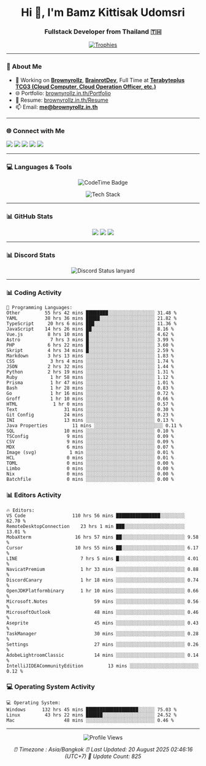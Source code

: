 <h1 align="center">Hi 👋, I'm Bamz Kittisak Udomsri</h1>
<h3 align="center">Fullstack Developer from Thailand 🇹🇭</h3>

<p align="center">
  <a href="https://github.com/ryo-ma/github-profile-trophy">
    <img src="https://github-profile-trophy.vercel.app/?username=brownyroll" alt="Trophies" />
  </a>
</p>

---

### 🔧 About Me

- 🔭 Working on [**Brownyrollz**](https://github.com/Brownyrollz), [**BrainrotDev**](https://github.com/brainrotdev), Full Time at [**Terabyteplus TCG3 (Cloud Computer, Cloud Operation Officer, etc.)**](https://tcloud.in.th)
- 🌐 Portfolio: [brownyrollz.in.th/Portfolio](https://Brownyrollz.in.th/Portfolio)
- 📄 Resume: [brownyrollz.in.th/Resume](https://Brownyrollz.in.th/Resume)
- 📫 Email: **me@brownyrollz.in.th**
---

### 🌐 Connect with Me

<p align="left">
  <a href="https://codepen.io/brownyroll" target="_blank"><img src="https://img.shields.io/badge/CodePen-000?style=for-the-badge&logo=codepen&logoColor=white" /></a>
  <a href="https://fb.com/brownyroll.bbamz" target="_blank"><img src="https://img.shields.io/badge/Facebook-1877F2?style=for-the-badge&logo=facebook&logoColor=white" /></a>
  <a href="https://instagram.com/brownyroll.darkalich" target="_blank"><img src="https://img.shields.io/badge/Instagram-E4405F?style=for-the-badge&logo=instagram&logoColor=white" /></a>
  <a href="https://www.youtube.com/c/brownyrollz" target="_blank"><img src="https://img.shields.io/badge/YouTube-FF0000?style=for-the-badge&logo=youtube&logoColor=white" /></a>
  <a href="https://discord.gg/yyJRFxTXGU" target="_blank"><img src="https://img.shields.io/badge/Discord-5865F2?style=for-the-badge&logo=discord&logoColor=white" /></a>
</p>

---

### 💻 Languages & Tools

<p align="center">
  <img href="https://codetime.dev" alt="CodeTime Badge" src="https://shields.jannchie.com/endpoint?style=flat&color=222&url=https%3A%2F%2Fapi.codetime.dev%2Fv3%2Fusers%2Fshield%3Fuid%3D34055">
  <br/>
  <!--START_SECTION:tech-->
<p align="center">
  <img src="https://skillicons.dev/icons?i=html,css,js,ts,react,nextjs,nodejs,vue,php,laravel,dotnet,django,tailwind,bootstrap,express,arduino,mysql,sqlite,mongodb,nginx,docker,git,linux,figma,postman,astro,bash,bun,cloudflare,discord,discordjs" alt="Tech Stack" />
</p>
<!--END_SECTION:tech-->
</p>

---

### 📊 GitHub Stats

<p align="center">
  <img src="https://github-readme-stats.vercel.app/api?username=brownyroll&show_icons=true" />
  <img src="https://github-readme-stats.vercel.app/api/top-langs/?username=brownyroll&layout=compact" />
  <img src="https://github-readme-streak-stats.herokuapp.com/?user=brownyroll" />
</p>

---

### 📊 Discord Stats

<p align="center">
     <img alt='Discord Status lanyard' src='https://lanyard.cnrad.dev/api/280676963885121536' />
</p>

---

<p align="center">


### 📊 Coding Activity

<!--START_SECTION:waka-->
```text
💬 Programming Languages:
Other         55 hrs 42 mins ████████░░░░░░░░░░░░░░░░░ 31.48 %
YAML          38 hrs 36 mins █████░░░░░░░░░░░░░░░░░░░░ 21.82 %
TypeScript     20 hrs 6 mins ███░░░░░░░░░░░░░░░░░░░░░░ 11.36 %
JavaScript    14 hrs 26 mins ██░░░░░░░░░░░░░░░░░░░░░░░ 8.16 %
Vue.js         8 hrs 10 mins █░░░░░░░░░░░░░░░░░░░░░░░░ 4.62 %
Astro           7 hrs 3 mins █░░░░░░░░░░░░░░░░░░░░░░░░ 3.99 %
PHP            6 hrs 22 mins █░░░░░░░░░░░░░░░░░░░░░░░░ 3.60 %
Skript         4 hrs 34 mins █░░░░░░░░░░░░░░░░░░░░░░░░ 2.59 %
Markdown       3 hrs 13 mins ░░░░░░░░░░░░░░░░░░░░░░░░░ 1.83 %
CSS             3 hrs 4 mins ░░░░░░░░░░░░░░░░░░░░░░░░░ 1.74 %
JSON           2 hrs 32 mins ░░░░░░░░░░░░░░░░░░░░░░░░░ 1.44 %
Python         2 hrs 19 mins ░░░░░░░░░░░░░░░░░░░░░░░░░ 1.31 %
Ruby            1 hr 58 mins ░░░░░░░░░░░░░░░░░░░░░░░░░ 1.12 %
Prisma          1 hr 47 mins ░░░░░░░░░░░░░░░░░░░░░░░░░ 1.01 %
Bash            1 hr 28 mins ░░░░░░░░░░░░░░░░░░░░░░░░░ 0.83 %
Go              1 hr 16 mins ░░░░░░░░░░░░░░░░░░░░░░░░░ 0.72 %
Groff           1 hr 10 mins ░░░░░░░░░░░░░░░░░░░░░░░░░ 0.66 %
HTML             1 hr 0 mins ░░░░░░░░░░░░░░░░░░░░░░░░░ 0.57 %
Text                 31 mins ░░░░░░░░░░░░░░░░░░░░░░░░░ 0.30 %
Git Config           24 mins ░░░░░░░░░░░░░░░░░░░░░░░░░ 0.23 %
INI                  13 mins ░░░░░░░░░░░░░░░░░░░░░░░░░ 0.13 %
Java Properties         11 mins ░░░░░░░░░░░░░░░░░░░░░░░░░ 0.11 %
SQL                  10 mins ░░░░░░░░░░░░░░░░░░░░░░░░░ 0.10 %
TSConfig              9 mins ░░░░░░░░░░░░░░░░░░░░░░░░░ 0.09 %
CSV                   9 mins ░░░░░░░░░░░░░░░░░░░░░░░░░ 0.09 %
MDX                   6 mins ░░░░░░░░░░░░░░░░░░░░░░░░░ 0.07 %
Image (svg)            1 min ░░░░░░░░░░░░░░░░░░░░░░░░░ 0.01 %
HCL                   0 mins ░░░░░░░░░░░░░░░░░░░░░░░░░ 0.01 %
TOML                  0 mins ░░░░░░░░░░░░░░░░░░░░░░░░░ 0.00 %
Limbo                 0 mins ░░░░░░░░░░░░░░░░░░░░░░░░░ 0.00 %
Nix                   0 mins ░░░░░░░░░░░░░░░░░░░░░░░░░ 0.00 %
Batchfile             0 mins ░░░░░░░░░░░░░░░░░░░░░░░░░ 0.00 %

```
<!--END_SECTION:waka-->

### 📊 Editors Activity

<!--START_SECTION:editors-->
```text
🔥 Editors:
VS Code                 110 hrs 56 mins ████████████████░░░░░░░░░ 62.70 %
RemoteDesktopConnection    23 hrs 1 min ███░░░░░░░░░░░░░░░░░░░░░░ 13.01 %
MobaXterm                16 hrs 57 mins ██░░░░░░░░░░░░░░░░░░░░░░░ 9.58 %
Cursor                   10 hrs 55 mins ██░░░░░░░░░░░░░░░░░░░░░░░ 6.17 %
LINE                       7 hrs 5 mins █░░░░░░░░░░░░░░░░░░░░░░░░ 4.01 %
NavicatPremium             1 hr 33 mins ░░░░░░░░░░░░░░░░░░░░░░░░░ 0.88 %
DiscordCanary              1 hr 18 mins ░░░░░░░░░░░░░░░░░░░░░░░░░ 0.74 %
OpenJDKPlatformbinary      1 hr 10 mins ░░░░░░░░░░░░░░░░░░░░░░░░░ 0.66 %
Microsoft.Notes                 59 mins ░░░░░░░░░░░░░░░░░░░░░░░░░ 0.56 %
MicrosoftOutlook                48 mins ░░░░░░░░░░░░░░░░░░░░░░░░░ 0.46 %
Aseprite                        45 mins ░░░░░░░░░░░░░░░░░░░░░░░░░ 0.43 %
TaskManager                     30 mins ░░░░░░░░░░░░░░░░░░░░░░░░░ 0.28 %
Settings                        27 mins ░░░░░░░░░░░░░░░░░░░░░░░░░ 0.26 %
AdobeLightroomClassic           14 mins ░░░░░░░░░░░░░░░░░░░░░░░░░ 0.14 %
IntelliJIDEACommunityEdition         13 mins ░░░░░░░░░░░░░░░░░░░░░░░░░ 0.12 %

```
<!--END_SECTION:editors-->

### 💻 Operating System Activity

<!--START_SECTION:os-->
```text
💻 Operating System:
Windows      132 hrs 45 mins ███████████████████░░░░░░ 75.03 %
Linux         43 hrs 22 mins ██████░░░░░░░░░░░░░░░░░░░ 24.52 %
Mac                  48 mins ░░░░░░░░░░░░░░░░░░░░░░░░░ 0.46 %
```
<!--os:waka-->
</p>

---

<p align="center">
  <img src="https://komarev.com/ghpvc/?username=brownyroll&label=Profile%20views&color=0e75b6&style=flat" alt="Profile Views" />
</p>

<!-- Metadata -->
<p align="center"> 
    <i>
        ⏰ Timezone : Asia/Bangkok
        ⏰ Last Updated: <!--LAST_UPDATED-->20 August 2025 02:46:16 (UTC+7)<!--END_LAST_UPDATED-->
        🔄️ Update Count: <!--UPDATE_COUNT-->825<!--END_UPDATE_COUNT-->
    </i>
</p>
